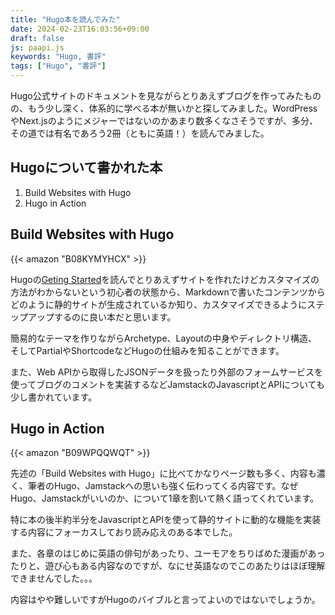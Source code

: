 ```yaml
---
title: "Hugo本を読んでみた"
date: 2024-02-23T16:03:56+09:00
draft: false
js: paapi.js
keywords: "Hugo, 書評"
tags: ["Hugo", "書評"]
---
```


Hugo公式サイトのドキュメントを見ながらとりあえずブログを作ってみたものの、もう少し深く、体系的に学べる本が無いかと探してみました。WordPressやNext.jsのようにメジャーではないのかあまり数多くなさそうですが、多分、その道では有名であろう2冊（ともに英語！）を読んでみました。

## Hugoについて書かれた本

1. Build Websites with Hugo
1. Hugo in Action

## Build Websites with Hugo

{{< amazon "B08KYMYHCX" >}}

Hugoの[Geting Started](https://gohugo.io/getting-started/)を読んでとりあえずサイトを作れたけどカスタマイズの方法がわからないという初心者の状態から、Markdownで書いたコンテンツからどのように静的サイトが生成されているか知り、カスタマイズできるようにステップアップするのに良い本だと思います。

簡易的なテーマを作りながらArchetype、Layoutの中身やディレクトリ構造、そしてPartialやShortcodeなどHugoの仕組みを知ることができます。

また、Web APIから取得したJSONデータを扱ったり外部のフォームサービスを使ってブログのコメントを実装するなどJamstackのJavascriptとAPIについても少し書かれています。

## Hugo in Action

{{< amazon "B09WPQQWQT" >}}

先述の「Build Websites with Hugo」に比べてかなりページ数も多く、内容も濃く、筆者のHugo、Jamstackへの思いも強く伝わってくる内容です。なぜHugo、Jamstackがいいのか、について1章を割いて熱く語ってくれています。

特に本の後半約半分をJavascriptとAPIを使って静的サイトに動的な機能を実装する内容にフォーカスしており読み応えのある本でした。

また、各章のはじめに英語の俳句があったり、ユーモアをちりばめた漫画があったりと、遊び心もある内容なのですが、なにせ英語なのでこのあたりはほぼ理解できませんでした。。。

内容はやや難しいですがHugoのバイブルと言ってよいのではないでしょうか。


